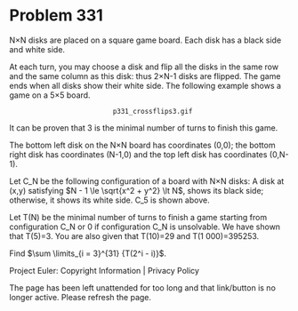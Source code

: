 #   Problem 331

   N×N disks are placed on a square game board. Each disk has a black side
   and white side.

   At each turn, you may choose a disk and flip all the disks in the same row
   and the same column as this disk: thus 2×N-1 disks are flipped. The game
   ends when all disks show their white side. The following example shows a
   game on a 5×5 board.

                              p331_crossflips3.gif

   It can be proven that 3 is the minimal number of turns to finish this
   game.

   The bottom left disk on the N×N board has coordinates (0,0);
   the bottom right disk has coordinates (N-1,0) and the top left disk has
   coordinates (0,N-1).

   Let C_N be the following configuration of a board with N×N disks:
   A disk at (x,y) satisfying $N - 1 \le \sqrt{x^2 + y^2} \lt N$, shows its
   black side; otherwise, it shows its white side. C_5 is shown above.

   Let T(N) be the minimal number of turns to finish a game starting from
   configuration C_N or 0 if configuration C_N is unsolvable.
   We have shown that T(5)=3. You are also given that T(10)=29 and T(1
   000)=395253.

   Find $\sum \limits_{i = 3}^{31} {T(2^i - i)}$.

   Project Euler: Copyright Information | Privacy Policy

   The page has been left unattended for too long and that link/button is no
   longer active. Please refresh the page.
